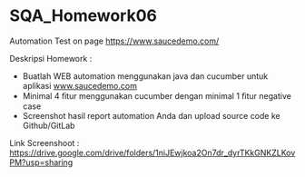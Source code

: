# SQA_Homework06
Automation Test on page https://www.saucedemo.com/

Deskripsi Homework :
- Buatlah WEB automation menggunakan java dan cucumber untuk aplikasi 
www.saucedemo.com
- Minimal 4 ﬁtur menggunakan cucumber dengan minimal 1 ﬁtur negative case
- Screenshot hasil report automation Anda dan upload source code ke Github/GitLab

Link Screenshoot :
https://drive.google.com/drive/folders/1niJEwjkoa2On7dr_dyrTKkGNKZLKovPM?usp=sharing
